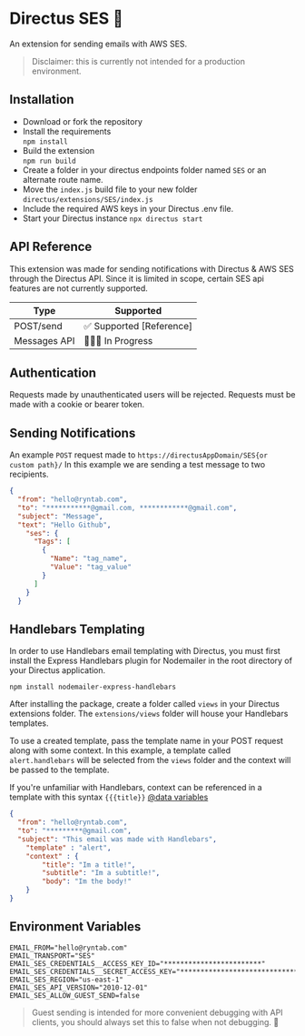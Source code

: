 # Directus SES 💬
An extension for sending emails with AWS SES. 
> Disclaimer: this is currently not intended for a production environment. 

## Installation
- Download or fork the repository
- Install the requirements\
  `npm install`
- Build the extension\
  `npm run build`
- Create a folder in your directus endpoints folder named `SES` or an alternate route name.
- Move the `index.js` build file to your new folder  `directus/extensions/SES/index.js`
- Include the required AWS keys in your Directus .env file.
- Start your Directus instance `npx directus start`



## API Reference
This extension was made for sending notifications with Directus & AWS SES through the Directus API. Since it is limited in scope, certain SES api features are not currently supported.

|  Type| Supported |
|--|--|
| POST/send | ✅ Supported [Reference]|
| Messages API | 👷🏻‍♂️ In Progress |

## Authentication
Requests made by unauthenticated users will be rejected. Requests must be made with a cookie or bearer token.


## Sending Notifications
An example `POST` request made to `https://directusAppDomain/SES{or custom path}/`
In this example we are sending a test message to two recipients.
```JSON
{
  "from": "hello@ryntab.com",
  "to": "***********@gmail.com, ************@gmail.com",
  "subject": "Message",
  "text": "Hello Github",
    "ses": {
      "Tags": [
        {
          "Name": "tag_name",
          "Value": "tag_value"
        }
      ]
    }
  }

```

## Handlebars Templating
In order to use Handlebars email templating with Directus, you must first install the Express Handlebars plugin for Nodemailer in the root directory of your Directus application. 

`npm install nodemailer-express-handlebars`

After installing the package, create a folder called `views` in your Directus extensions folder. The `extensions/views` folder will house your Handlebars templates.

To use a created template, pass the template name in your POST request along with some context. 
In this example, a template called `alert.handlebars` will be selected from the `views` folder and the context will be passed to the template.

If you're unfamiliar with Handlebars, context can be referenced in a template with this syntax `{{{title}}` [@data variables](https://handlebarsjs.com/api-reference/data-variables.html#root)
```JSON
{
  "from": "hello@ryntab.com",
  "to": "*********@gmail.com",
  "subject": "This email was made with Handlebars",
	"template" : "alert",
	"context" : {
		"title": "Im a title!",
		"subtitle": "Im a subtitle!",
		"body": "Im the body!"
	}
}
```

## Environment Variables
```
EMAIL_FROM="hello@ryntab.com"
EMAIL_TRANSPORT="SES"
EMAIL_SES_CREDENTIALS__ACCESS_KEY_ID="************************"
EMAIL_SES_CREDENTIALS__SECRET_ACCESS_KEY="****************************************"
EMAIL_SES_REGION="us-east-1"
EMAIL_SES_API_VERSION="2010-12-01"
EMAIL_SES_ALLOW_GUEST_SEND=false
```

> Guest sending is intended for more convenient debugging with API clients, you should always set this to false when not debugging. 🚨
